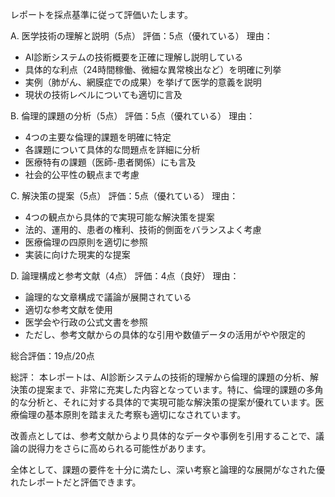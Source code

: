 レポートを採点基準に従って評価いたします。

A. 医学技術の理解と説明（5点）
評価：5点（優れている）
理由：
- AI診断システムの技術概要を正確に理解し説明している
- 具体的な利点（24時間稼働、微細な異常検出など）を明確に列挙
- 実例（肺がん、網膜症での成果）を挙げて医学的意義を説明
- 現状の技術レベルについても適切に言及

B. 倫理的課題の分析（5点）
評価：5点（優れている）
理由：
- 4つの主要な倫理的課題を明確に特定
- 各課題について具体的な問題点を詳細に分析
- 医療特有の課題（医師-患者関係）にも言及
- 社会的公平性の観点まで考慮

C. 解決策の提案（5点）
評価：5点（優れている）
理由：
- 4つの観点から具体的で実現可能な解決策を提案
- 法的、運用的、患者の権利、技術的側面をバランスよく考慮
- 医療倫理の四原則を適切に参照
- 実装に向けた現実的な提案

D. 論理構成と参考文献（4点）
評価：4点（良好）
理由：
- 論理的な文章構成で議論が展開されている
- 適切な参考文献を使用
- 医学会や行政の公式文書を参照
- ただし、参考文献からの具体的な引用や数値データの活用がやや限定的

総合評価：19点/20点

総評：
本レポートは、AI診断システムの技術的理解から倫理的課題の分析、解決策の提案まで、非常に充実した内容となっています。特に、倫理的課題の多角的な分析と、それに対する具体的で実現可能な解決策の提案が優れています。医療倫理の基本原則を踏まえた考察も適切になされています。

改善点としては、参考文献からより具体的なデータや事例を引用することで、議論の説得力をさらに高められる可能性があります。

全体として、課題の要件を十分に満たし、深い考察と論理的な展開がなされた優れたレポートだと評価できます。
